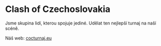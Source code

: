 # Clash of Czechoslovakia
Jsme skupina lidí, kterou spojuje jediné. Udělat ten nejlepší turnaj na naší scéně.

Náš web: [cocturnaj.eu](https://cocturnaj.eu/)
